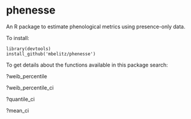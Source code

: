 # phenesse

An R package to estimate phenological metrics using presence-only data.

To install: 
  
    library(devtools)
    install_github('mbelitz/phenesse')
    
To get details about the functions available in this package search:

?weib_percentile

?weib_percentile_ci

?quantile_ci

?mean_ci
